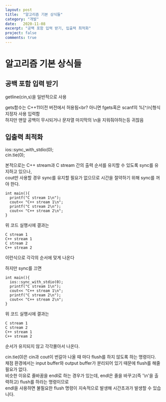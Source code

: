 ```yaml
---
layout: post
title:  "알고리즘 기본 상식들"
category: "개발"
date:   2020-11-08
excerpt: "공백 포함 입력 받기, 입출력 최적화"
project: false
comments: true
---
```

알고리즘 기본 상식들
===================

공백 포함 입력 받기
------------------------

getline(cin,s)을 일반적으로 사용

gets함수는 C++11이전 버전에서 허용됨<br?
아니면 fgets혹은 scanf의 %[^/n]형식 지정자 사용 입력함<br>
하지만 맨앞 공백이 무시되거나 문자열 마지막의 \n을 지워줘야하는등 귀찮음


입출력 최적화
------------------

ios::sync_with_stdio(0);<br>
cin.tie(0);<br>

본적으로는 C++ stream과 C stream 간의 출력 순서를 유지할 수 있도록 sync를 유지하고 있으나,<br>
cout만 사용할 경우 sync를 유지할 필요가 없으므로 시간을 절약하기 위해 sync를 꺼야 한다.<br>

```
int main(){
  printf("C stream 1\n");
  cout<< "C++ stream 1\n";
  printf("C stream 2\n");
  cout<< "C++ stream 2\n";
}
```
위 코드 실행시에 결과는 
```
C stream 1
C++ stream 1
C stream 2
C++ stream 2
```
이런식으로 각각의 순서에 맞게 나온다 

하지만 sync를 끄면
```
int main(){
  ios::sync_with_stdio(0);
  printf("C stream 1\n");
  cout<< "C++ stream 1\n";
  printf("C stream 2\n");
  cout<< "C++ stream 2\n";
}
```
위 코드 실행시에 결과는 
```
C stream 1
C stream 2
C++ stream 1
C++ stream 2
```
순서가 유지되지 않고 각각몰아서 나온다.

cin.tie(0)은 cin과 cout이 번갈아 나올 때 마다 flush를 하지 않도록 하는 명령이다.<br>
채점 환경에서는 input buffer와 output buffer가 분리되어 있기 때문에 flush를 해줄 필요가 없다.<br>
비슷한 이유로 줄바꿈을 endl로 하는 경우가 있는데, endl은 줄을 바꾸고(즉 '\n'을 출력하고) flush를 하라는 명령이므로<br>
endl을 사용하면 불필요한 flush 명령이 지속적으로 발생해 시간초과가 발생할 수 있습니다.<br>

